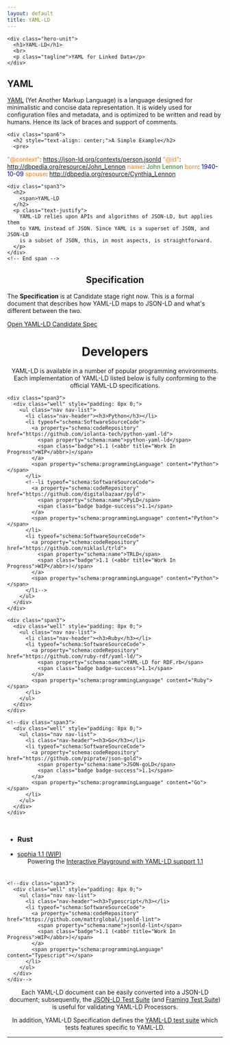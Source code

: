 ```yaml
---
layout: default
title: YAML-LD
---
```


    <div class="hero-unit">
      <h1>YAML-LD</h1>
      <br>
      <p class="tagline">YAML for Linked Data</p>
    </div>

<div class="container">
  <div class="row">
    <div class="span3">
      <h2><span class="icon-pencil"> </span>YAML</h2>
      <p class="text-justify">
        <a href="https://yaml.org">YAML</a>
        (Yet Another Markup Language) is a language designed for
        minimalistic and concise data representation. It is widely used for
        configuration files and metadata, and is optimized to be written
        and read by humans. Hence its lack of braces and support of comments.
      </p>
    </div>
    <!-- End span -->

    <div class="span6">
      <h2 style="text-align: center;">A Simple Example</h2>
      <pre>
<span style="color: rgb(255, 122, 0);">"@context"</span>: <a href="https://json-ld.org/contexts/person.jsonld">https://json-ld.org/contexts/person.jsonld</a>
<span style="color: rgb(255, 122, 0);">"@id"</span>: <a href="http://dbpedia.org/resource/John_Lennon">http://dbpedia.org/resource/John_Lennon</a>
<span style="color: rgb(255, 122, 0);">name</span>: <span style="color: rgb(0, 148, 0);">John Lennon</span>
<span style="color: rgb(255, 122, 0);">born</span>: <span style="color: rgb(0, 0, 175);">1940-10-09</span>
<span style="color: rgb(255, 122, 0);">spouse</span>: <a href="http://dbpedia.org/resource/Cynthia_Lennon">http://dbpedia.org/resource/Cynthia_Lennon</a></pre>
    </div>
    <!-- End span -->

    <div class="span3">
      <h2>
        <span>YAML-LD
      </h2>
      <p class="text-justify">
        YAML-LD relies upon APIs and algorithms of JSON-LD, but applies them
        to YAML instead of JSON. Since YAML is a superset of JSON, and JSON-LD
        is a subset of JSON, this, in most aspects, is straightforward.
      </p>
    </div>
    <!-- End span -->
  </div>
</div>

<div class="hero-unit">
  <h2 style="text-align:center;"><span class="icon-book icon-large"></span> Specification</h2>
  <div class="container">
    <div class="row">
      <p class="text-justify offset2 span8">
        The <strong>Specification</strong> is at Candidate stage right now. This is a formal document
        that describes how YAML-LD maps to JSON-LD and what's different between the two.
      </p>
      <a class="btn" href="https://json-ld.github.io/yaml-ld/">
        Open YAML-LD Candidate Spec
      </a>
    </div>
  </div>
  <!-- End span -->
</div>

<div class="container">
  <div id="developers" class="row">
    <h1 class="span12" style="text-align: center;"> <span class="icon-cog"></span> Developers</h1>
  </div>
  <div id="developers-description" class="row">
    <p class="offset2 span8" style="text-align: center;">YAML-LD is available in
      a number of popular programming environments. Each implementation of YAML-LD
      listed below is fully conforming to the official YAML-LD specifications.
    </p>
  </div>

  <div class="row">
    <!--div class="span3">
      <div class="well" style="padding: 8px 0;">
        <ul class="nav nav-list">
          <li class="nav-header"><h3>Javascript</h3></li>
          <li typeof="schema:SoftwareSourceCode">
            <a property="schema:codeRepository" href="https://github.com/digitalbazaar/jsonld.js">
              <span property="schema:name">jsonld.js</span>
            </a>
          </li>
          <li typeof="schema:SoftwareSourceCode">
            <a property="schema:codeRepository" href="https://github.com/rubensworks/jsonld-streaming-parser.js">
              <span property="schema:name">jsonld-streaming-parser.js</span>
              <span class="badge badge-success">1.1</span>
            </a>
          </li>
          <li typeof="schema:SoftwareSourceCode">
            <a property="schema:codeRepository" href="https://github.com/rubensworks/jsonld-streaming-serializer.js">
              <span property="schema:name">jsonld-streaming-serializer.js</span>
              <span class="badge badge-success">1.1</span>
            </a>
          </li>
          <li typeof="schema:SoftwareSourceCode">
            <a property="schema:codeRepository" href="https://github.com/rubensworks/rdf-parse.js">
              <span property="schema:name">rdf-parse.js</span>
              <span class="badge badge-success">1.1</span>
            </a>
          </li>
        </ul>
      </div>
    </div-->

    <div class="span3">
      <div class="well" style="padding: 8px 0;">
        <ul class="nav nav-list">
          <li class="nav-header"><h3>Python</h3></li>
          <li typeof="schema:SoftwareSourceCode">
            <a property="schema:codeRepository" href="https://github.com/iolanta-tech/python-yaml-ld">
              <span property="schema:name">python-yaml-ld</span>
              <span class="badge">1.1 (<abbr title="Work In Progress">WIP</abbr>)</span>
            </a>
            <span property="schema:programmingLanguage" content="Python"></span>
          </li>
          <!--li typeof="schema:SoftwareSourceCode">
            <a property="schema:codeRepository" href="https://github.com/digitalbazaar/pyld">
              <span property="schema:name">PyLD</span>
              <span class="badge badge-success">1.1</span>
            </a>
            <span property="schema:programmingLanguage" content="Python"></span>
          </li>
          <li typeof="schema:SoftwareSourceCode">
            <a property="schema:codeRepository" href="https://github.com/niklasl/trld">
              <span property="schema:name">TRLD</span>
              <span class="badge">1.1 (<abbr title="Work In Progress">WIP</abbr>)</span>
            </a>
            <span property="schema:programmingLanguage" content="Python"></span>
          </li-->
        </ul>
      </div>
    </div>

    <div class="span3">
      <div class="well" style="padding: 8px 0;">
        <ul class="nav nav-list">
          <li class="nav-header"><h3>Ruby</h3></li>
          <li typeof="schema:SoftwareSourceCode">
            <a property="schema:codeRepository" href="https://github.com/ruby-rdf/yaml-ld/">
              <span property="schema:name">YAML-LD for RDF.rb</span>
              <span class="badge badge-success">1.1</span>
            </a>
            <span property="schema:programmingLanguage" content="Ruby"></span>
          </li>
        </ul>
      </div>
    </div>

    <!--div class="span3">
      <div class="well" style="padding: 8px 0;">
        <ul class="nav nav-list">
          <li class="nav-header"><h3>Go</h3></li>
          <li typeof="schema:SoftwareSourceCode">
            <a property="schema:codeRepository" href="https://github.com/piprate/json-gold">
              <span property="schema:name">JSON-goLD</span>
              <span class="badge badge-success">1.1</span>
            </a>
            <span property="schema:programmingLanguage" content="Go"></span>
          </li>
        </ul>
      </div>
    </div>
  </div-->

  <!-- div class="row">
    <div class="span3">
      <div class="well" style="padding: 8px 0;">
        <ul class="nav nav-list">
          <li class="nav-header"><h3>Java</h3></li>
          <li typeof="schema:SoftwareSourceCode">
            <a property="schema:codeRepository" href="https://github.com/filip26/titanium-json-ld">
              <span property="schema:name">Titanium</span>
              <span class="badge badge-success">1.1</span>
            </a>
            <span property="schema:programmingLanguage" content="Java"></span>
          </li>
        </ul>
      </div>
    </div>

    <div class="span3">
      <div class="well" style="padding: 8px 0;">
        <ul class="nav nav-list">
          <li class="nav-header"><h3>C#</h3></li>
          <li typeof="schema:SoftwareSourceCode">
            <a property="schema:codeRepository" href="https://github.com/dotnetrdf/dotnetrdf">
              <span property="schema:name">dotNetRDF</span>
              <span class="badge badge-success">1.1</span>
            </a>
            <span property="schema:programmingLanguage" content="C#"></span>
          </li>
        </ul>
      </div>
    </div>

    <div class="span3">
      <div class="well" style="padding: 8px 0;">
        <ul class="nav nav-list">
          <li class="nav-header"><h3>Command Line</h3></li>
          <li typeof="schema:SoftwareSourceCode">
            <a property="schema:codeRepository" href="https://github.com/digitalbazaar/jsonld-cli">
              <span property="schema:name">jsonld-cli</span>
              <span class="badge badge-success">1.1</span>
            </a>
            <span property="schema:programmingLanguage" content="JavaScript"></span>
          </li>
          <li typeof="schema:SoftwareSourceCode">
            <a property="schema:codeRepository" href="https://github.com/filip26/ld-cli">
              <span property="schema:name">ld-cli (Ubuntu, MacOS, Windows)</span>
              <span class="badge badge-success">1.1</span>
            </a>
            <span property="schema:programmingLanguage" content="Java"></span>
          </li>
        </ul>
      </div>
    </div>

    <div class="span3">
      <div class="well" style="padding: 8px 0;">
        <ul class="nav nav-list">
          <li class="nav-header"><h3>Erlang / Elixir</h3></li>
          <li typeof="schema:SoftwareSourceCode">
            <a property="schema:codeRepository" href="https://github.com/rdf-elixir/jsonld-ex">
              <span property="schema:name">JSON-LD.ex</span>
              <span class="badge badge-success">1.1</span>
            </a>
            <span property="schema:programmingLanguage" content="Erlang"></span>
            <span property="schema:programmingLanguage" content="Elixir"></span>
          </li>
        </ul>
      </div>
    </div>
  </div-->

  <div class="row">
    <!-- Work in Progress implemenations -->
    <div class="span3">
      <div class="well" style="padding: 8px 0;">
        <ul class="nav nav-list">
          <li class="nav-header"><h3>Rust</h3></li>
          <!--li typeof="schema:SoftwareSourceCode">
            <a property="schema:codeRepository" href="https://github.com/timothee-haudebourg/json-ld">
              <span property="schema:name">json-ld</span>
              <span class="badge">1.1 (<abbr title="Work In Progress">WIP</abbr>)</span>
            </a>
            <span property="schema:programmingLanguage" content="Rust"></span>
          </li-->
          <li typeof="schema:SoftwareSourceCode">
            <a property="schema:codeRepository" href="https://crates.io/crates/sophia">
              <span property="schema:name">sophia</span>
              <span class="badge">1.1 (<abbr title="Work In Progress">WIP</abbr>)</span>
            </a>
            <span property="schema:programmingLanguage" content="Rust"></span>
            <ul>
              Powering the <a href="https://perso.liris.cnrs.fr/pierre-antoine.champin/2023/sowasm/">
                Interactive Playground with YAML-LD support
                <span class="badge badge-success">1.1</span>
              </a>
            </ul>
          </li>
        </ul>
      </div>
    </div>

    <!--div class="span3">
      <div class="well" style="padding: 8px 0;">
        <ul class="nav nav-list">
          <li class="nav-header"><h3>Typescript</h3></li>
          <li typeof="schema:SoftwareSourceCode">
            <a property="schema:codeRepository" href="https://github.com/mattrglobal/jsonld-lint">
              <span property="schema:name">jsonld-lint</span>
              <span class="badge">1.1 (<abbr title="Work In Progress">WIP</abbr>)</span>
            </a>
            <span property="schema:programmingLanguage" content="Typescript"></span>
          </li>
        </ul>
      </div>
    </div-->
  </div>

  <div id="tests-description" class="row">
    <p class="offset2 span8" style="text-align: center;">
      Each YAML-LD document can be easily converted into a JSON-LD document; subsequently, the <a href="https://w3c.github.io/json-ld-api/tests/">JSON-LD Test Suite</a> (and <a href="https://w3c.github.io/json-ld-framing/tests/">Framing Test Suite</a>) is useful for validating YAML-LD Processors.
    </p>
    <p class="offset2 span8" style="text-align: center;">
      In addition, YAML-LD Specification defines the <a href="https://json-ld.github.io/yaml-ld/tests/">YAML-LD test suite</a> which tests features
      specific to YAML-LD.
    </p>
    <!--p class="offset3 span6" style="text-align: center;">
      Conformance of various processors is documented in the official <a href="https://w3c.github.io/json-ld-api/reports/">implementation report</a>.
    </p-->
  </div>
  <hr>
</div>

